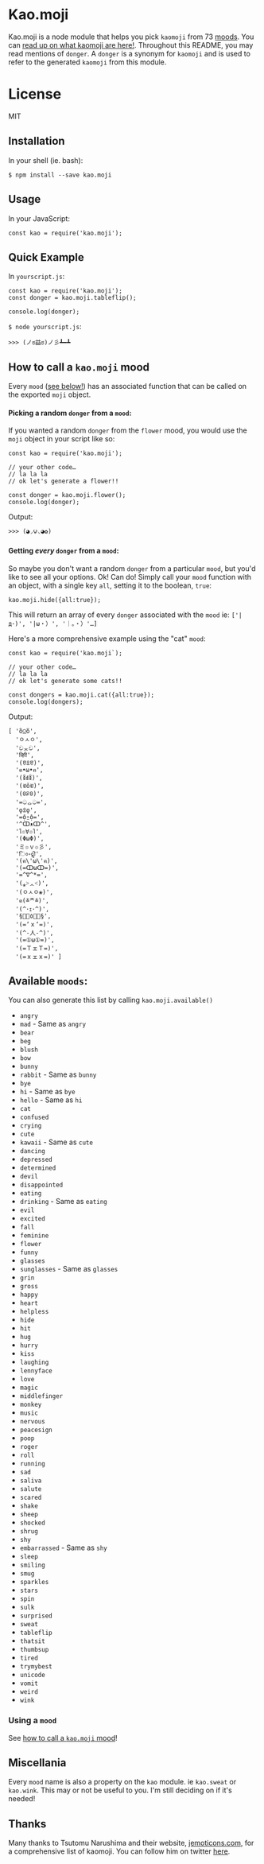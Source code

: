 # Kao.moji

Kao.moji is a node module that helps you pick `kaomoji` from 73 [moods](#available-moods). You can [read up on what kaomoji are here!](http://japaneseemoticons.me/the-different-kinds-of-japanese-emoticons/). Throughout this README, you may read mentions of `donger`. A `donger` is a synonym for `kaomoji` and is used to refer to the generated `kaomoji` from this module.

# License
MIT

## Installation

In your shell (ie. bash):

```$ npm install --save kao.moji```

## Usage

In your JavaScript:

```const kao = require('kao.moji');```


## Quick Example

In `yourscript.js`:
```
const kao = require('kao.moji');
const donger = kao.moji.tableflip();

console.log(donger);
```

```$ node yourscript.js```:

```
>>> (ノಠ益ಠ)ノ彡┻━┻
```

## How to call a `kao.moji` mood

Every `mood` ([see below!](#available-moods)) has an associated function that can be called on the exported `moji` object.

#### Picking a random `donger` from a `mood`:

If you wanted a random `donger` from the `flower` mood, you would use the `moji` object in your script like so:

```
const kao = require('kao.moji');

// your other code…
// la la la
// ok let's generate a flower!!

const donger = kao.moji.flower();
console.log(donger);
```

Output:
```
>>> (◕◞౪◟◕✿)
```

#### Getting *every* `donger` from a `mood`:

So maybe you don't want a random `donger` from a particular `mood`, but you'd like to see all your options. Ok! Can do! Simply call your `mood` function with an object, with a single key `all`, setting it to the boolean, `true`:

`kao.moji.hide({all:true});`

This will return an array of every `donger` associated with the `mood` ie:
`['|д･)', '|ω・）', '｜。・）'…]`

Here's a more comprehensive example using the "cat" `mood`:

```
const kao = require('kao.moji`);

// your other code…
// la la la
// ok let's generate some cats!!

const dongers = kao.moji.cat({all:true});
console.log(dongers);
```

Output:
```
[ 'ὃ⍜ὅ',
  'ㅇㅅㅇ',
  'චᆽච',
  'ऴिाी',
  '(ꀄꀾꀄ)',
  'ฅ•ω•ฅ',
  '(ꅈꇅꅈ)',
  '(ꀂǒꀂ)',
  '(ꃪꄳꃪ)',
  '=ටᆼට=',
  'ʘ̥ꀾʘ̥',
  '=ộ⍛ộ=',
  '^ↀᴥↀ^',
  'โ๏∀๏ใ',
  '(ΦωΦ)',
  'ミ๏ｖ๏彡',
  'ि०॰०ॢी',
  '(ฅ\'ω\'ฅ)',
  '(=ↀωↀ=)',
  '=^∇^*=',
  '(⁎˃ᆺ˂)',
  '(ㅇㅅㅇ❀)',
  'ฅ(≚ᄌ≚)',
  '(^･ｪ･^)',
  '§ꊘ⃑٥ꊘ⃐§',
  '(=‘ｘ‘=)',
  '(^-人-^)',
  '(=①ω①=)',
  '(=ＴェＴ=)',
  '(=ｘェｘ=)' ]
```

## Available `moods`:

You can also generate this list by calling `kao.moji.available()`

* `angry`
* `mad` - Same as `angry`
* `bear`
* `beg`
* `blush`
* `bow`
* `bunny`
* `rabbit` - Same as `bunny`
* `bye`
* `hi` - Same as `bye`
* `hello` - Same as `hi`
* `cat`
* `confused`
* `crying`
* `cute`
* `kawaii` - Same as `cute`
* `dancing`
* `depressed`
* `determined`
* `devil`
* `disappointed`
* `eating`
* `drinking` - Same as `eating`
* `evil`
* `excited`
* `fall`
* `feminine`
* `flower`
* `funny`
* `glasses`
* `sunglasses` - Same as `glasses`
* `grin`
* `gross`
* `happy`
* `heart`
* `helpless`
* `hide`
* `hit`
* `hug`
* `hurry`
* `kiss`
* `laughing`
* `lennyface`
* `love`
* `magic`
* `middlefinger`
* `monkey`
* `music`
* `nervous`
* `peacesign`
* `poop`
* `roger`
* `roll`
* `running`
* `sad`
* `saliva`
* `salute`
* `scared`
* `shake`
* `sheep`
* `shocked`
* `shrug`
* `shy`
* `embarrassed` - Same as `shy`
* `sleep`
* `smiling`
* `smug`
* `sparkles`
* `stars`
* `spin`
* `sulk`
* `surprised`
* `sweat`
* `tableflip`
* `thatsit`
* `thumbsup`
* `tired`
* `trymybest`
* `unicode`
* `vomit`
* `weird`
* `wink`

### Using a `mood`

See [how to call a `kao.moji` mood](#how-to-call-a-kaomoji-mood)!

## Miscellania

Every `mood` name is also a property on the `kao` module. ie `kao.sweat` or `kao.wink`.
This may or not be useful to you. I'm still deciding on if it's needed!

## Thanks

Many thanks to Tsutomu Narushima and their website, [jemoticons.com](http://www.jemoticons.com/), for a comprehensive list of kaomoji. You can follow him on twitter [here](https://twitter.com/JapanEmoticons).
